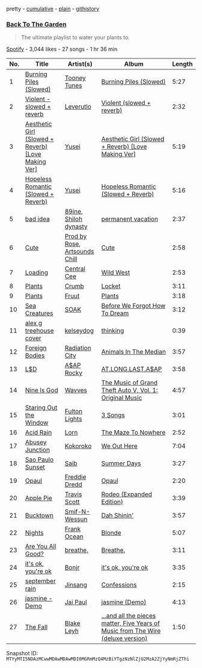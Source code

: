 pretty - [cumulative](/playlists/cumulative/37i9dQZF1DX36Lvoo24qFe.md) - [plain](/playlists/plain/37i9dQZF1DX36Lvoo24qFe) - [githistory](https://github.githistory.xyz/mackorone/spotify-playlist-archive/blob/main/playlists/plain/37i9dQZF1DX36Lvoo24qFe)

### [Back To The Garden](https://open.spotify.com/playlist/37i9dQZF1DX36Lvoo24qFe)

> The ultimate playlist to water your plants to.

[Spotify](https://open.spotify.com/user/spotify) - 3,044 likes - 27 songs - 1 hr 36 min

| No. | Title | Artist(s) | Album | Length |
|---|---|---|---|---|
| 1 | [Burning Piles \(Slowed\)](https://open.spotify.com/track/1LXQGofZiVKV1u7FNg6Yfi) | [Tooney Tunes](https://open.spotify.com/artist/6Vve3uh2knAhvVLKa2dvlS) | [Burning Piles \(Slowed\)](https://open.spotify.com/album/07bhsLYSg2xouNnOcSPgPM) | 5:27 |
| 2 | [Violent \- slowed + reverb](https://open.spotify.com/track/04qNn4YcbE0O0UJXZosaQe) | [Leverutlo](https://open.spotify.com/artist/0yVpvGeAKY4QMkYUopBu7a) | [Violent \(slowed + reverb\)](https://open.spotify.com/album/6XAdZ91yspefbJXDEzgFZW) | 2:32 |
| 3 | [Aesthetic Girl \(Slowed + Reverb\) \[Love Making Ver\]](https://open.spotify.com/track/5077oyWMFY3CVOX53UfPpd) | [Yusei](https://open.spotify.com/artist/0K3Jtj8PRdPfgYLua8X1dv) | [Aesthetic Girl \(Slowed + Reverb\) \[Love Making Ver\]](https://open.spotify.com/album/6EMVGd2CgjonyXdwKUY19U) | 5:19 |
| 4 | [Hopeless Romantic \(Slowed + Reverb\)](https://open.spotify.com/track/1NkyGvvH5Vai7qC24P9bqm) | [Yusei](https://open.spotify.com/artist/0K3Jtj8PRdPfgYLua8X1dv) | [Hopeless Romantic \(Slowed + Reverb\)](https://open.spotify.com/album/1tvVMZ79HjX4vwnUXHgJDz) | 5:16 |
| 5 | [bad idea](https://open.spotify.com/track/46Sm6zDT4Yer5NcPHAY76g) | [89ine](https://open.spotify.com/artist/3FyNBN3DLUkQ2WEi1vcyDl), [Shiloh dynasty](https://open.spotify.com/artist/1VGplo3KNPpWv54O6mRrMQ) | [permanent vacation](https://open.spotify.com/album/2TT53c5M4tppT9pBTNpPcl) | 2:37 |
| 6 | [Cute](https://open.spotify.com/track/5hISAM5pN7ZI4rlyBA4iKM) | [Prod by Rose](https://open.spotify.com/artist/6rjf0fjRwaZK37QiKl9uBP), [Artsounds Chill](https://open.spotify.com/artist/3PV6UfM0IDdUodkwVieIJS) | [Cute](https://open.spotify.com/album/57lPJkjkqRMcWj8KwCwxig) | 2:58 |
| 7 | [Loading](https://open.spotify.com/track/4vzJrkfHbCGaodPA5RY5BV) | [Central Cee](https://open.spotify.com/artist/5H4yInM5zmHqpKIoMNAx4r) | [Wild West](https://open.spotify.com/album/0aAVMtHuK9wX1mQozWvdSZ) | 2:53 |
| 8 | [Plants](https://open.spotify.com/track/0vMr3GXZJi1IIIWE8bBJuZ) | [Crumb](https://open.spotify.com/artist/4kSGbjWGxTchKpIxXPJv0B) | [Locket](https://open.spotify.com/album/4pKJ14jcQKqko0cVBYoeWR) | 3:11 |
| 9 | [Plants](https://open.spotify.com/track/2FW8BM9oEft91tRVGr6gI8) | [Fruut](https://open.spotify.com/artist/5swE2ci4vj5X2DDnHlYrYw) | [Plants](https://open.spotify.com/album/35KTooHPTNp3GdfeDNnsSi) | 3:18 |
| 10 | [Sea Creatures](https://open.spotify.com/track/6SrYiWztd4rAfYoIIYz7FL) | [SOAK](https://open.spotify.com/artist/4PLsMEk2DCRVlVL2a9aZAv) | [Before We Forgot How To Dream](https://open.spotify.com/album/0Z8DuysabM6vo3y7HSlTbA) | 3:12 |
| 11 | [alex g treehouse cover](https://open.spotify.com/track/1dQp6zZgvJj4dTrbQJrZn4) | [kelseydog](https://open.spotify.com/artist/2ApxzswVcHDlqJYfonvcGU) | [thinking](https://open.spotify.com/album/7tmREtxIU8NPJmI6OoN8R7) | 0:39 |
| 12 | [Foreign Bodies](https://open.spotify.com/track/42kJ4xNjMHEeIuLxfIUOYd) | [Radiation City](https://open.spotify.com/artist/1nlI6sCz1fw135KYwweoCk) | [Animals In The Median](https://open.spotify.com/album/6FJCSBtJHYl1aOXl8iirjz) | 3:57 |
| 13 | [L$D](https://open.spotify.com/track/4S7YHmlWwfwArgd8LfSPud) | [A$AP Rocky](https://open.spotify.com/artist/13ubrt8QOOCPljQ2FL1Kca) | [AT.LONG.LAST.A$AP](https://open.spotify.com/album/3arNdjotCvtiiLFfjKngMc) | 3:58 |
| 14 | [Nine Is God](https://open.spotify.com/track/6sChW7Z0IwSvvBR6m4dMws) | [Wavves](https://open.spotify.com/artist/6bUJpbekaIlq2fT5FMV2mQ) | [The Music of Grand Theft Auto V, Vol\. 1: Original Music](https://open.spotify.com/album/63fPXLpTxvDR7LgSOZIaly) | 4:57 |
| 15 | [Staring Out the Window](https://open.spotify.com/track/0a9J9ZIWu6nTRR0LjdBrUm) | [Fulton Lights](https://open.spotify.com/artist/3co8dAneVL9vedCNOD5Lkb) | [3 Songs](https://open.spotify.com/album/5cDJTr4S1cldzVHEOqkMLi) | 3:01 |
| 16 | [Acid Rain](https://open.spotify.com/track/7pM9cLbrgRGX1hHElTX92m) | [Lorn](https://open.spotify.com/artist/1PmVyfIR9KtCxbHWuga8E5) | [The Maze To Nowhere](https://open.spotify.com/album/4bplGkhwmNIVjMf2rTGeW5) | 2:52 |
| 17 | [Abusey Junction](https://open.spotify.com/track/0M4ulR5HLZSGmuBKmdtDD5) | [Kokoroko](https://open.spotify.com/artist/3u9rbdcmA6CxjxOAkjaeFr) | [We Out Here](https://open.spotify.com/album/3Pv6mwJhDCHsM04UqY0ueZ) | 7:04 |
| 18 | [Sao Paulo Sunset](https://open.spotify.com/track/0vTJP35J4M1PY9iAA8UmbV) | [Saib](https://open.spotify.com/artist/6N4HlHINMvoTyAL0yhBUCk) | [Summer Days](https://open.spotify.com/album/4uqJIUuSpvidPfFLDkAmHP) | 3:27 |
| 19 | [Opaul](https://open.spotify.com/track/2slLXFcITuhf0oSp2wVJLv) | [Freddie Dredd](https://open.spotify.com/artist/0dlDsD7y6ccmDm8tuWCU6F) | [Opaul](https://open.spotify.com/album/7GkpKBGqHwo8SgHtIUhhHv) | 2:20 |
| 20 | [Apple Pie](https://open.spotify.com/track/6scpNkWEmUxmKY7nYjVLsX) | [Travis Scott](https://open.spotify.com/artist/0Y5tJX1MQlPlqiwlOH1tJY) | [Rodeo \(Expanded Edition\)](https://open.spotify.com/album/4PWBTB6NYSKQwfo79I3prg) | 3:39 |
| 21 | [Bucktown](https://open.spotify.com/track/5fyRqeycMofUoGmDis5Gu6) | [Smif\-N\-Wessun](https://open.spotify.com/artist/2p0Hf0MF8Nw8lwAXokczf0) | [Dah Shinin'](https://open.spotify.com/album/0TaYPOKCUDyvZU2APQ7kPM) | 3:57 |
| 22 | [Nights](https://open.spotify.com/track/7eqoqGkKwgOaWNNHx90uEZ) | [Frank Ocean](https://open.spotify.com/artist/2h93pZq0e7k5yf4dywlkpM) | [Blonde](https://open.spotify.com/album/3mH6qwIy9crq0I9YQbOuDf) | 5:07 |
| 23 | [Are You All Good?](https://open.spotify.com/track/5GCarc6IOkTIMGEVQ2YOQ4) | [breathe.](https://open.spotify.com/artist/6XrEYPg6rrQMV4GKabTxbE) | [Breathe.](https://open.spotify.com/album/71QcIcoDf84hU8CVrBNInN) | 3:11 |
| 24 | [it's ok, you're ok](https://open.spotify.com/track/26WAJZIwv0D1kkG7521PlO) | [Bonjr](https://open.spotify.com/artist/10dzW1PpkEFPkeQSqvgXvw) | [it's ok, you're ok](https://open.spotify.com/album/0VsgtAta0KqSIodZfDnziG) | 3:35 |
| 25 | [september rain](https://open.spotify.com/track/1XREfGfPZGBoGP6KIKy8QR) | [Jinsang](https://open.spotify.com/artist/5FsfZj0Mp6YwEWytuJUcWt) | [Confessions](https://open.spotify.com/album/0f4ZcRoYPzppioLoB70vYc) | 2:15 |
| 26 | [jasmine \- Demo](https://open.spotify.com/track/1BYc1M6fuvRA9s9wSugS2h) | [Jai Paul](https://open.spotify.com/artist/53wZLCnhshZKDRs3uopFBc) | [jasmine \(Demo\)](https://open.spotify.com/album/6Uc6j2mDKpCAd01eu21evb) | 4:13 |
| 27 | [The Fall](https://open.spotify.com/track/4aoUYp6DBRT2JjDw9qOFO5) | [Blake Leyh](https://open.spotify.com/artist/2gKgSA1quoNlsq2RnNIQu8) | [...and all the pieces matter, Five Years of Music from The Wire \(deluxe version\)](https://open.spotify.com/album/6BPxysOQGjfI9pwei72Njl) | 1:50 |

Snapshot ID: `MTYyMTI5NDAzMCwwMDAwMDAwMDI0MGRmMzQ4MzBiYTgzNzNlZjU2MzA2ZjYyNmRjZThi`
